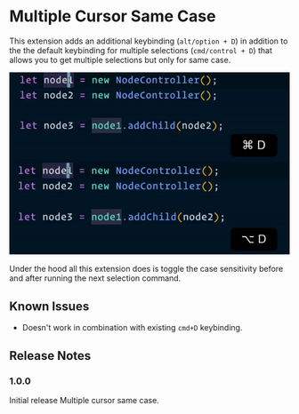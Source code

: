 # Multiple Cursor Same Case

This extension adds an additional keybinding (`alt/option + D`) in addition to the the default keybinding for multiple selections (`cmd/control + D`) that allows you to get multiple selections but only for same case.

![Extension demo](/demo.gif)

Under the hood all this extension does is toggle the case sensitivity before and after running the next selection command.

## Known Issues

- Doesn't work in combination with existing `cmd+D` keybinding.

## Release Notes

### 1.0.0

Initial release Multiple cursor same case.
